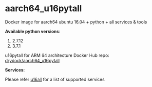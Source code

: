 # aarch64_u16pytall

Docker image for aarch64 ubuntu 16.04 + python + all services &amp; tools

**Available python versions**:

1. 2.7.12
2. 3.7.1

 u16pytall for ARM 64 architecture Docker Hub repo: [drydock/aarch64_u16pytall](https://hub.docker.com/r/drydock/aarch64_u16pytall/)

  
**Services:**

Please refer [u16all](https://github.com/dry-dock/aarch64_u16all) for a list of supported services
